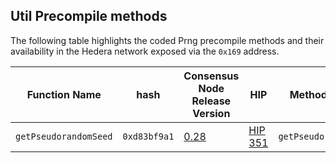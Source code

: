 ## Util Precompile methods

The following table highlights the coded Prng precompile methods and their availability in the Hedera network exposed via the `0x169` address.

| Function Name         | hash         | Consensus Node Release Version                                               | HIP                                            | Method Interface        |
| --------------------- | ------------ | ---------------------------------------------------------------------------- | ---------------------------------------------- | ----------------------- |
| `getPseudorandomSeed` | `0xd83bf9a1` | [0.28](https://docs.hedera.com/hedera/networks/release-notes/services#v0.28) | [HIP 351](https://hips.hedera.com/hip/hip-351) | `getPseudorandomSeed()` |
